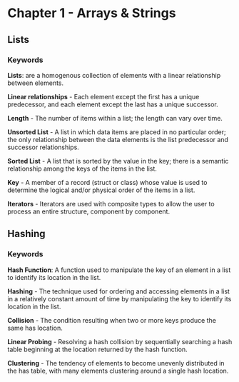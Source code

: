 # Chapter 1 - Arrays & Strings

## Lists

### Keywords
**Lists**: are a homogenous collection of elements with a linear relationship between elements.

**Linear relationships** - Each element except the first has a unique predecessor, and each element except the last has a unique successor.

**Length** - The number of items within a list; the length can vary over time.

**Unsorted List** - A list in which data items are placed in no particular order; the only relationship between the data elements is the list predecessor and successor relationships.

**Sorted List** - A list that is sorted by the value in the key; there is a semantic relationship among the keys of the items in the list.

**Key** - A member of a record (struct or class) whose value is used to determine the logical and/or physical order of the items in a list.

**Iterators** - Iterators are used with composite types to allow the user to process an entire structure, component by component.

## Hashing

### Keywords

**Hash Function**: A function used to manipulate the key of an element in a list to identify its location in the list.

**Hashing** - The technique used for ordering and accessing elements in a list in a relatively constant amount of time by manipulating the key to identify its location in the list.

**Collision** - The condition resulting when two or more keys produce the same has location.

**Linear Probing** - Resolving a hash collision by sequentially searching a hash table beginning at the location returned by the hash function.

**Clustering** - The tendency of elements to become unevenly distributed in the has table, with many elements clustering around a single hash location.

